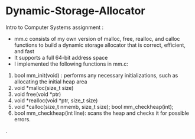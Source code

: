 # Dynamic-Storage-Allocator

Intro to Computer Systems assignment :



*   mm.c consists of my own version of malloc, free, realloc, and calloc functions to build a dynamic storage allocator that is correct, efficient, and fast
*  It  supports a full 64-bit address space
*  I implemented the following functions in mm.c:

1. bool mm_init(void) : performs any necessary initializations, such as allocating the initial heap area
2. void *malloc(size_t size)
3. void free(void *ptr)
4. void *realloc(void *ptr, size_t size)
5. void *calloc(size_t nmemb, size_t size); bool mm_checkheap(int);
6. bool mm_checkheap(int line): scans the heap and checks it for possible errors.


.



